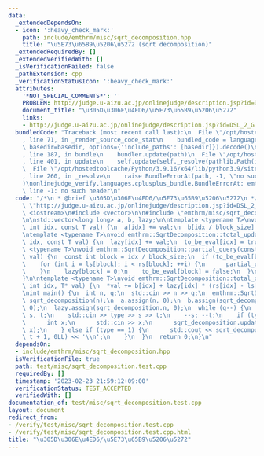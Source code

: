 ```yaml
---
data:
  _extendedDependsOn:
  - icon: ':heavy_check_mark:'
    path: include/emthrm/misc/sqrt_decomposition.hpp
    title: "\u5E73\u65B9\u5206\u5272 (sqrt decomposition)"
  _extendedRequiredBy: []
  _extendedVerifiedWith: []
  _isVerificationFailed: false
  _pathExtension: cpp
  _verificationStatusIcon: ':heavy_check_mark:'
  attributes:
    '*NOT_SPECIAL_COMMENTS*': ''
    PROBLEM: http://judge.u-aizu.ac.jp/onlinejudge/description.jsp?id=DSL_2_G
    document_title: "\u305D\u306E\u4ED6/\u5E73\u65B9\u5206\u5272"
    links:
    - http://judge.u-aizu.ac.jp/onlinejudge/description.jsp?id=DSL_2_G
  bundledCode: "Traceback (most recent call last):\n  File \"/opt/hostedtoolcache/Python/3.9.16/x64/lib/python3.9/site-packages/onlinejudge_verify/documentation/build.py\"\
    , line 71, in _render_source_code_stat\n    bundled_code = language.bundle(stat.path,\
    \ basedir=basedir, options={'include_paths': [basedir]}).decode()\n  File \"/opt/hostedtoolcache/Python/3.9.16/x64/lib/python3.9/site-packages/onlinejudge_verify/languages/cplusplus.py\"\
    , line 187, in bundle\n    bundler.update(path)\n  File \"/opt/hostedtoolcache/Python/3.9.16/x64/lib/python3.9/site-packages/onlinejudge_verify/languages/cplusplus_bundle.py\"\
    , line 401, in update\n    self.update(self._resolve(pathlib.Path(included), included_from=path))\n\
    \  File \"/opt/hostedtoolcache/Python/3.9.16/x64/lib/python3.9/site-packages/onlinejudge_verify/languages/cplusplus_bundle.py\"\
    , line 260, in _resolve\n    raise BundleErrorAt(path, -1, \"no such header\"\
    )\nonlinejudge_verify.languages.cplusplus_bundle.BundleErrorAt: emthrm/misc/sqrt_decomposition.hpp:\
    \ line -1: no such header\n"
  code: "/*\n * @brief \u305D\u306E\u4ED6/\u5E73\u65B9\u5206\u5272\n */\n#define PROBLEM\
    \ \"http://judge.u-aizu.ac.jp/onlinejudge/description.jsp?id=DSL_2_G\"\n\n#include\
    \ <iostream>\n#include <vector>\n\n#include \"emthrm/misc/sqrt_decomposition.hpp\"\
    \n\nstd::vector<long long> a, b, lazy;\n\ntemplate <typename T>\nvoid emthrm::SqrtDecomposition::partial_update(const\
    \ int idx, const T val) {\n  a[idx] += val;\n  b[idx / block_size] += val;\n}\n\
    \ntemplate <typename T>\nvoid emthrm::SqrtDecomposition::total_update(const int\
    \ idx, const T val) {\n  lazy[idx] += val;\n  to_be_eval[idx] = true;\n}\n\ntemplate\
    \ <typename T>\nvoid emthrm::SqrtDecomposition::partial_query(const int idx, T*\
    \ val) {\n  const int block = idx / block_size;\n  if (to_be_eval[block]) {\n\
    \    for (int i = ls[block]; i < rs[block]; ++i) {\n      partial_update(i, lazy[block]);\n\
    \    }\n    lazy[block] = 0;\n    to_be_eval[block] = false;\n  }\n  *val += a[idx];\n\
    }\n\ntemplate <typename T>\nvoid emthrm::SqrtDecomposition::total_query(const\
    \ int idx, T* val) {\n  *val += b[idx] + lazy[idx] * (rs[idx] - ls[idx]);\n}\n\
    \nint main() {\n  int n, q;\n  std::cin >> n >> q;\n  emthrm::SqrtDecomposition\
    \ sqrt_decomposition(n);\n  a.assign(n, 0);\n  b.assign(sqrt_decomposition.n,\
    \ 0);\n  lazy.assign(sqrt_decomposition.n, 0);\n  while (q--) {\n    int type,\
    \ s, t;\n    std::cin >> type >> s >> t;\n    --s; --t;\n    if (type == 0) {\n\
    \      int x;\n      std::cin >> x;\n      sqrt_decomposition.update(s, t + 1,\
    \ x);\n    } else if (type == 1) {\n      std::cout << sqrt_decomposition.query(s,\
    \ t + 1, 0LL) << '\\n';\n    }\n  }\n  return 0;\n}\n"
  dependsOn:
  - include/emthrm/misc/sqrt_decomposition.hpp
  isVerificationFile: true
  path: test/misc/sqrt_decomposition.test.cpp
  requiredBy: []
  timestamp: '2023-02-23 21:59:12+09:00'
  verificationStatus: TEST_ACCEPTED
  verifiedWith: []
documentation_of: test/misc/sqrt_decomposition.test.cpp
layout: document
redirect_from:
- /verify/test/misc/sqrt_decomposition.test.cpp
- /verify/test/misc/sqrt_decomposition.test.cpp.html
title: "\u305D\u306E\u4ED6/\u5E73\u65B9\u5206\u5272"
---
```

